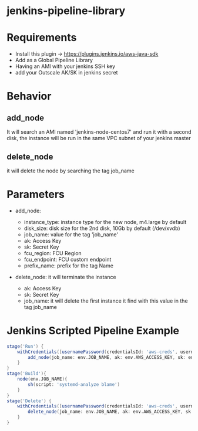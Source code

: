 # jenkins-pipeline-library

# Requirements

* Install this plugin -> https://plugins.jenkins.io/aws-java-sdk
* Add as a Global Pipeline Library
* Having an AMI with your jenkins SSH key
* add your Outscale AK/SK in jenkins secret


# Behavior
## add_node
It will search an AMI named 'jenkins-node-centos7' and run it with a second disk,
the instance will be run in the same VPC subnet of your jenkins master

## delete_node
it will delete the node by searching the tag job_name

# Parameters

- add_node:
    - instance_type: instance type for the new node, m4.large by default
    - disk_size: disk size for the 2nd disk, 10Gb by default (/dev/xvdb)
    - job_name: value for the tag 'job_name'
    - ak: Access Key
    - sk: Secret Key
    - fcu_region: FCU Region
    - fcu_endpoint: FCU custom endpoint
    - prefix_name: prefix for the tag Name

- delete_node: it will terminate the instance
    - ak: Access Key
    - sk: Secret Key
    - job_name: it will delete the first instance it find with this value in the tag job_name

# Jenkins Scripted Pipeline Example

```groovy
stage('Run') {
    withCredentials([usernamePassword(credentialsId: 'aws-creds', usernameVariable: "AWS_ACCESS_KEY", passwordVariable: "AWS_SECRET_KEY")]) {
        add_node(job_name: env.JOB_NAME, ak: env.AWS_ACCESS_KEY, sk: env.AWS_SECRET_KEY)
    }
}
stage('Build'){
    node(env.JOB_NAME){
        sh(script: 'systemd-analyze blame')
    }
}
stage('Delete') {
    withCredentials([usernamePassword(credentialsId: 'aws-creds', usernameVariable: "AWS_ACCESS_KEY", passwordVariable: "AWS_SECRET_KEY")]) {
        delete_node(job_name: env.JOB_NAME, ak: env.AWS_ACCESS_KEY, sk: env.AWS_SECRET_KEY)
    }
}
```
